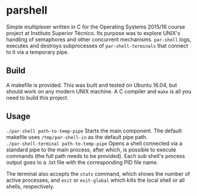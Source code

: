# parshell #

Simple multiplexer written in C for the Operating Systems 2015/16 course project at Instituto Superior Técnico. Its purpose was to explore UNIX's handling of semaphores and other concurrent mechanisms. ```par-shell``` logs, executes and destroys subprocesses of ```par-shell-terminals``` that connect to it via a temporary pipe.

## Build ##

A makefile is provided. This was built and tested on Ubuntu 16.04, but should work on any modern UNIX machine. A C compiler and ```make``` is all you need to build this project.

## Usage ##

```./par-shell path-to-temp-pipe```
Starts the main component. The default makefile uses ```/tmp/par-shell-in``` as the default pipe path.<br/>
```./par-shell-terminal path-to-temp-pipe```
Opens a shell connected via a standard pipe to the main process, after which, is possible to execute commands (the full path needs to be provided). Each sub shell's process output goes to a .txt file with the corresponding PID file name.<br/>

The terminal also accepts the ```stats``` command, which shows the number of active processes, and ```exit``` or ```exit-global``` which kills the local shell or all shells, respectively.

